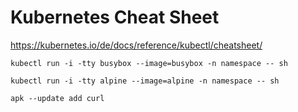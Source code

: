 # Kubernetes Cheat Sheet

https://kubernetes.io/de/docs/reference/kubectl/cheatsheet/

`kubectl run -i -tty busybox --image=busybox -n namespace -- sh`

`kubectl run -i -tty alpine --image=alpine -n namespace -- sh`

`apk --update add curl`
